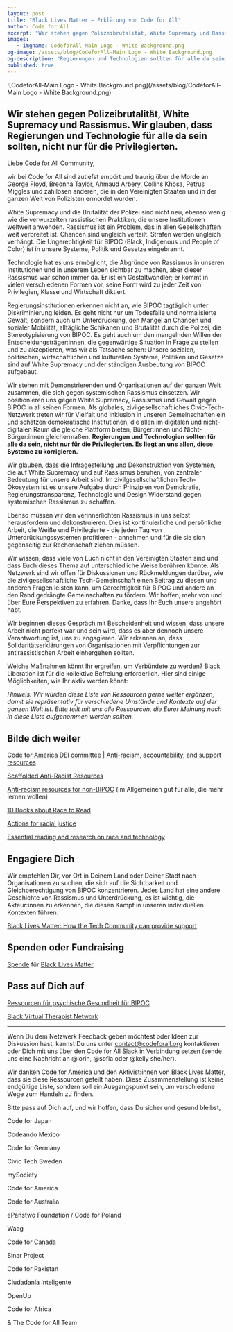 ```yaml
---
layout: post
title: "Black Lives Matter — Erklärung von Code for All"
author: Code for All
excerpt: "Wir stehen gegen Polizeibrutalität, White Supremacy und Rassismus. Wir glauben, dass Regierungen und Technologie für alle da sein sollten, nicht nur für die Privilegierten." 
images:
   - imgname: CodeforAll-Main Logo - White Background.png
og-image: /assets/blog/CodeforAll-Main Logo - White Background.png
og-description: "Regierungen und Technologien sollten für alle da sein, nicht nur für die Privilegierten. Es liegt an uns allen, diese Systeme zu korrigieren."
published: true
---
```

![CodeforAll-Main Logo - White Background.png](/assets/blog/CodeforAll-Main Logo - White Background.png)

## Wir stehen gegen Polizeibrutalität, White Supremacy und Rassismus. Wir glauben, dass Regierungen und Technologie für alle da sein sollten, nicht nur für die Privilegierten.

Liebe Code for All Community,

wir bei Code for All sind zutiefst empört und traurig über die Morde an George Floyd, Breonna Taylor, Ahmaud Arbery, Collins Khosa, Petrus Miggles und zahllosen anderen, die in den Vereinigten Staaten und in der ganzen Welt von Polizisten ermordet wurden.

White Supremacy und die Brutalität der Polizei sind nicht neu, ebenso wenig wie die verwurzelten rassistischen Praktiken, die unsere Institutionen weltweit anwenden. Rassismus ist ein Problem, das in allen Gesellschaften weit verbreitet ist. Chancen sind ungleich verteilt. Strafen werden ungleich verhängt. Die Ungerechtigkeit für BIPOC (Black, Indigenous und People of Color) ist in unsere Systeme, Politik und Gesetze eingebrannt.

Technologie hat es uns ermöglicht, die Abgründe von Rassismus in unseren Institutionen und in unserem Leben sichtbar zu machen, aber dieser Rassismus war schon immer da. Er ist ein Gestaltwandler; er kommt in vielen verschiedenen Formen vor, seine Form wird zu jeder Zeit von Privilegien, Klasse und Wirtschaft diktiert.

Regierungsinstitutionen erkennen nicht an, wie BIPOC tagtäglich unter Diskriminierung leiden. Es geht nicht nur um Todesfälle und normalisierte Gewalt, sondern auch um Unterdrückung, den Mangel an Chancen und sozialer Mobilität, alltägliche Schikanen und Brutalität durch die Polizei, die Stereotypisierung von BIPOC. Es geht auch um den mangelnden Willen der Entscheidungsträger:innen, die gegenwärtige Situation in Frage zu stellen und zu akzeptieren, was wir als Tatsache sehen: Unsere sozialen, politischen, wirtschaftlichen und kulturellen Systeme, Politiken und Gesetze sind auf White Supremacy und der ständigen Ausbeutung von BIPOC aufgebaut.

Wir stehen mit Demonstrierenden und Organisationen auf der ganzen Welt zusammen, die sich gegen systemischen Rassismus einsetzen. Wir positionieren uns gegen White Supremacy, Rassismus und Gewalt gegen BIPOC in all seinen Formen. Als globales, zivilgesellschaftliches Civic-Tech-Netzwerk treten wir für Vielfalt und Inklusion in unseren Gemeinschaften ein und schätzen demokratische Institutionen, die allen im digitalen und nicht-digitalen Raum die gleiche Plattform bieten, Bürger:innen und Nicht-Bürger:innen gleichermaßen. **Regierungen und Technologien sollten für alle da sein, nicht nur für die Privilegierten. Es liegt an uns allen, diese Systeme zu korrigieren.**

Wir glauben, dass die Infragestellung und Dekonstruktion von Systemen, die auf White Supremacy und auf Rassismus beruhen, von zentraler Bedeutung für unsere Arbeit sind. Im zivilgesellschaftlichen Tech-Ökosystem ist es unsere Aufgabe durch Prinzipien von Demokratie, Regierungstransparenz, Technologie und Design Widerstand gegen systemischen Rassismus zu schaffen.

Ebenso müssen wir den verinnerlichten Rassismus in uns selbst herausfordern und dekonstruieren. Dies ist kontinuierliche und persönliche Arbeit, die Weiße und Privilegierte - die jeden Tag von Unterdrückungssystemen profitieren - annehmen und für die sie sich gegenseitig zur Rechenschaft ziehen müssen.

Wir wissen, dass viele von Euch nicht in den Vereinigten Staaten sind und dass Euch dieses Thema auf unterschiedliche Weise berühren könnte. Als Netzwerk sind wir offen für Diskussionen und Rückmeldungen darüber, wie die zivilgesellschaftliche Tech-Gemeinschaft einen Beitrag zu diesen und anderen Fragen leisten kann, um Gerechtigkeit für BIPOC und andere an den Rand gedrängte Gemeinschaften zu fördern. Wir hoffen, mehr von und über Eure Perspektiven zu erfahren. Danke, dass Ihr Euch unsere angehört habt.

Wir beginnen dieses Gespräch mit Bescheidenheit und wissen, dass unsere Arbeit nicht perfekt war und sein wird, dass es aber dennoch unsere Verantwortung ist, uns zu engagieren. Wir erkennen an, dass Solidaritätserklärungen von Organisationen mit Verpflichtungen zur antirassistischen Arbeit einhergehen sollten.

Welche Maßnahmen könnt Ihr ergreifen, um Verbündete zu werden? Black Liberation ist für die kollektive Befreiung erforderlich. Hier sind einige Möglichkeiten, wie Ihr aktiv werden könnt:

*Hinweis: Wir würden diese Liste von Ressourcen gerne weiter ergänzen, damit sie repräsentativ für verschiedene Umstände und Kontexte auf der ganzen Welt ist. Bitte teilt mit uns alle Ressourcen, die Eurer Meinung nach in diese Liste aufgenommen werden sollten.*

## Bilde dich weiter

[Code for America DEI committee | Anti-racism, accountability, and support resources](https://docs.google.com/document/d/1juQ90h7MXdpBQp57kQ7HT6aDRMFrVGfeG17lvwfqqNY/edit#)

[Scaffolded Anti-Racist Resources](https://docs.google.com/document/d/1PrAq4iBNb4nVIcTsLcNlW8zjaQXBLkWayL8EaPlh0bc/preview?fbclid=IwAR1trlWcz1KUKQGNkLtFYmvKWBUwefpcNDNyiknv1TK3k6W1z6vqDBDHeg4&pru=AAABcp9vA5k*hbeF4QRVVqZdBoxX2Fg-Ug)

[Anti-racism resources for non-BIPOC](https://docs.google.com/document/u/0/d/1BRlF2_zhNe86SGgHa6-VlBO-QgirITwCTugSfKie5Fs/mobilebasic) (im Allgemeinen gut für alle, die mehr lernen wollen)

[10 Books about Race to Read](https://www.bustle.com/p/10-books-about-race-to-read-instead-of-asking-a-person-of-color-to-explain-things-to-you-8548796?utm_campaign=Oktopost-COVID+response&utm_content=Oktopost-twitter&utm_medium=social&utm_source=twitter)

[Actions for racial justice](https://medium.com/equality-includes-you/what-white-people-can-do-for-racial-justice-f2d18b0e0234)

[Essential reading and research on race and technology](https://venturebeat.com/2020/06/02/some-essential-reading-and-research-on-race-and-technology/amp/?__twitter_impression=true&fbclid=IwAR1mP_5y1oJQKj851rCKSYeAGfPXSFlYQpBOZKVnbB-mLwx_k4IB3KaCwNU&utm_source=thenewstack&utm_medium=website)

## Engagiere Dich

Wir empfehlen Dir, vor Ort in Deinem Land oder Deiner Stadt nach Organisationen zu suchen, die sich auf die Sichtbarkeit und Gleichberechtigung von BIPOC konzentrieren. Jedes Land hat eine andere Geschichte von Rassismus und Unterdrückung, es ist wichtig, die Akteur:innen zu erkennen, die diesen Kampf in unseren individuellen Kontexten führen.

[Black Lives Matter: How the Tech Community can provide support](https://thenewstack.io/black-lives-matter-how-the-tech-community-can-provide-support/)

## Spenden oder Fundraising

[Spende](https://secure.actblue.com/donate/ms_blm_homepage_2019) für [Black Lives Matter](https://blacklivesmatter.com/)

## Pass auf Dich auf

[Ressourcen für psychische Gesundheit für BIPOC](https://docs.google.com/document/d/1dWShg0TZ7nJz5YJsCa1DyGCGTJMrUEd8du5vC6boVhs/mobilebasic)

[Black Virtual Therapist Network](https://www.beam.community/bvtn)

---

Wenn Du dem Netzwerk Feedback geben möchtest oder Ideen zur Diskussion hast, kannst Du uns unter contact@codeforall.org kontaktieren oder Dich mit uns über den Code for All Slack in Verbindung setzen (sende uns eine Nachricht an @lorin, @sofia oder @kelly she/her).

Wir danken Code for America und den Aktivist:innen von Black Lives Matter, dass sie diese Ressourcen geteilt haben. Diese Zusammenstellung ist keine endgültige Liste, sondern soll ein Ausgangspunkt sein, um verschiedene Wege zum Handeln zu finden.

Bitte pass auf Dich auf, und wir hoffen, dass Du sicher und gesund bleibst,

Code for Japan

Codeando México

Code for Germany

Civic Tech Sweden

mySociety

Code for America

Code for Australia

ePaństwo Foundation / Code for Poland

Waag

Code for Canada

Sinar Project

Code for Pakistan

Ciudadanía Inteligente

OpenUp

Code for Africa

& The Code for All Team
